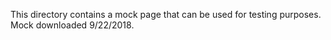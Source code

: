This directory contains a mock page that can be used for testing purposes. Mock downloaded 9/22/2018.
